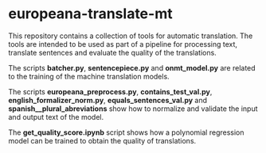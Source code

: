 # europeana-translate-mt
This repository contains a collection of tools for automatic translation. The tools are intended to be used as part of a pipeline for processing text, translate sentences and evaluate the quality of the translations.

The scripts **batcher.py**, **sentencepiece.py** and **onmt_model.py** are related to the training of the machine translation models.

The scripts **europeana_preprocess.py**, **contains_test_val.py**, **english_formalizer_norm.py**, **equals_sentences_val.py** and **spanish__plural_abreviations** show how to normalize and validate the input and output text of the model.

The **get_quality_score.ipynb** script shows how a polynomial regression model can be trained to obtain the quality of translations.

